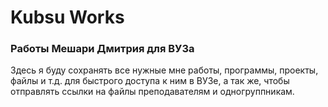 # Kubsu Works

### Работы Мешари Дмитрия для ВУЗа

Здесь я буду сохранять все нужные мне работы, программы, проекты, файлы и т.д.
для быстрого доступа к ним в ВУЗе, а так же, чтобы отправлять ссылки на файлы
преподавателям и одногруппникам.
